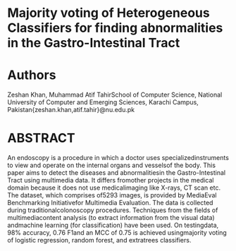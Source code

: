 # Majority voting of Heterogeneous Classifiers for finding abnormalities in the Gastro-Intestinal Tract
# Authors
Zeshan Khan, Muhammad Atif TahirSchool of Computer Science, National University of Computer and Emerging Sciences, Karachi Campus, Pakistan{zeshan.khan,atif.tahir}@nu.edu.pk
# ABSTRACT
An endoscopy is a procedure in which a doctor uses specializedinstruments to view and operate on the internal organs and vesselsof the body. This paper aims to detect the diseases and abnormalitiesin the Gastro-Intestinal Tract using multimedia data. It differs fromother projects in the medical domain because it does not use medicalimaging like X-rays, CT scan etc. The dataset, which comprises of5293 images, is provided by MediaEval Benchmarking Initiativefor Multimedia Evaluation. The data is collected during traditionalcolonoscopy procedures. Techniques from the fields of multimediacontent analysis (to extract information from the visual data) andmachine learning (for classification) have been used. On testingdata, 98% accuracy, 0.76 F1and an MCC of 0.75 is achieved usingmajority voting of logistic regression, random forest, and extratrees classifiers.
